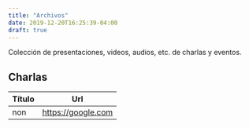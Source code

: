```yaml
---
title: "Archivos"
date: 2019-12-20T16:25:39-04:00
draft: true
---
```


Colección de presentaciones, videos, audios, etc. de charlas y eventos.

## Charlas

Título   | Url
---------|------
non      | https://google.com
